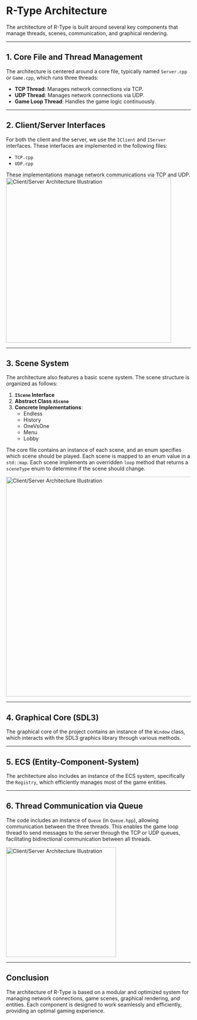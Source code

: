# R-Type Architecture

The architecture of R-Type is built around several key components that manage threads, scenes, communication, and graphical rendering.

---

## 1. **Core File and Thread Management**

The architecture is centered around a core file, typically named `Server.cpp` or `Game.cpp`, which runs three threads:

- **TCP Thread**: Manages network connections via TCP.
- **UDP Thread**: Manages network connections via UDP.
- **Game Loop Thread**: Handles the game logic continuously.

---

## 2. **Client/Server Interfaces**

For both the client and the server, we use the `IClient` and `IServer` interfaces. These interfaces are implemented in the following files:

- `TCP.cpp`
- `UDP.cpp`

These implementations manage network communications via TCP and UDP.
<img src="https://iili.io/2PiL4V4.png" alt="Client/Server Architecture Illustration" width="450"/>

---

## 3. **Scene System**

The architecture also features a basic scene system. The scene structure is organized as follows:

1. **`IScene` Interface**
2. **Abstract Class `AScene`**
3. **Concrete Implementations**:
   - Endless
   - History
   - OneVsOne
   - Menu
   - Lobby

The core file contains an instance of each scene, and an enum specifies which scene should be played. Each scene is mapped to an enum value in a `std::map`. Each scene implements an overridden `loop` method that returns a `sceneType` enum to determine if the scene should change.

<img src="https://iili.io/2PipPIt.png" alt="Client/Server Architecture Illustration" width="600"/>

---

## 4. **Graphical Core (SDL3)**

The graphical core of the project contains an instance of the `Window` class, which interacts with the SDL3 graphics library through various methods.

---

## 5. **ECS (Entity-Component-System)**

The architecture also includes an instance of the ECS system, specifically the `Registry`, which efficiently manages most of the game entities.

---

## 6. **Thread Communication via Queue**

The code includes an instance of `Queue` (in `Queue.hpp`), allowing communication between the three threads. This enables the game loop thread to send messages to the server through the TCP or UDP queues, facilitating bidirectional communication between all threads.

<img src="https://iili.io/2PsJYaj.png" alt="Client/Server Architecture Illustration" width="300"/>

---

## Conclusion

The architecture of R-Type is based on a modular and optimized system for managing network connections, game scenes, graphical rendering, and entities. Each component is designed to work seamlessly and efficiently, providing an optimal gaming experience.

